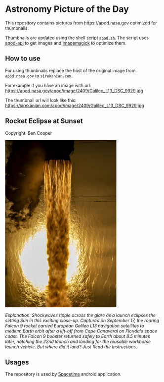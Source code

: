 # Astronomy Picture of the Day

This repository contains pictures from https://apod.nasa.gov optimized for thumbnails.

Thumbnails are updated using the shell script [`apod.sh`](apod.sh). The script
uses [apod-api](https://github.com/nasa/apod-api) to get images and [imagemagick](https://imagemagick.org) to
optimize them.

## How to use

For using thumbnails replace the host of the original image from `apod.nasa.gov` to `sirekanian.com`.

For example if you have an image with url:<br>
https://apod.nasa.gov/apod/image/2409/Galileo_L13_DSC_9929.jpg

The thumbnail url will look like this:<br>
https://sirekanian.com/apod/image/2409/Galileo_L13_DSC_9929.jpg

## Rocket Eclipse at Sunset

Copyright: Ben Cooper

[![the picture of the day][1]][2]

_Explanation: Shockwaves ripple across the glare as a launch eclipses the setting Sun in this exciting close-up. Captured on September 17, the roaring Falcon 9 rocket carried European Galileo L13 navigation satellites to medium Earth orbit after a lift-off from Cape Canaveral on Florida's space coast.  The Falcon 9 booster returned safely to Earth about 8.5 minutes later, notching the 22nd launch and landing for the reusable workhorse launch vehicle. But where did it land? Just Read the Instructions._

## Usages

The repository is used by [Spacetime][3] android application.

[1]: image/2409/Galileo_L13_DSC_9929.jpg

[2]: https://apod.nasa.gov/apod/image/2409/Galileo_L13_DSC_9929.jpg

[3]: https://github.com/sirekanian/spacetime
